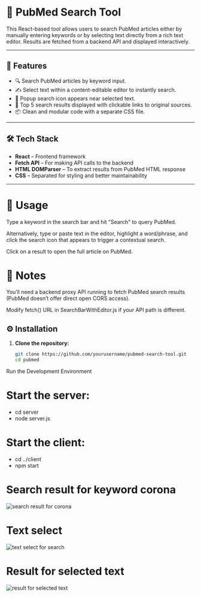 # 🔬 PubMed Search Tool

This React-based tool allows users to search PubMed articles either by manually entering keywords or by selecting text directly from a rich text editor. Results are fetched from a backend API and displayed interactively.

---

## 🚀 Features

- 🔍 Search PubMed articles by keyword input.
- ✍️ Select text within a content-editable editor to instantly search.
- 📌 Popup search icon appears near selected text.
- 📄 Top 5 search results displayed with clickable links to original sources.
- 📦 Clean and modular code with a separate CSS file.

---

## 🛠️ Tech Stack

- **React** – Frontend framework
- **Fetch API** – For making API calls to the backend
- **HTML DOMParser** – To extract results from PubMed HTML response
- **CSS** – Separated for styling and better maintainability

---

# 🧪 Usage
Type a keyword in the search bar and hit "Search" to query PubMed.

Alternatively, type or paste text in the editor, highlight a word/phrase, and click the search icon that appears to trigger a contextual search.

Click on a result to open the full article on PubMed.

# 📌 Notes
You’ll need a backend proxy API running to fetch PubMed search results (PubMed doesn’t offer direct open CORS access).

Modify fetch() URL in SearchBarWithEditor.js if your API path is different.



## ⚙️ Installation

1. **Clone the repository:**
   ```bash
   git clone https://github.com/yourusername/pubmed-search-tool.git
   cd pubmed


Run the Development Environment
# Start the server:

- cd server
- node server.js

# Start the client:

- cd ../client
- npm start

# Search result for keyword corona
![search result for corona]({D7C9A822-CBCD-4682-A7F2-FEC9D91A94FC}.png)
# Text select 
![text select for search]({77461F6C-676A-47AA-93A9-123031B49889}.png)
# Result for selected text
![result for selected text]({E5296CBD-B01D-444D-998F-4A33B34C7235}.png)